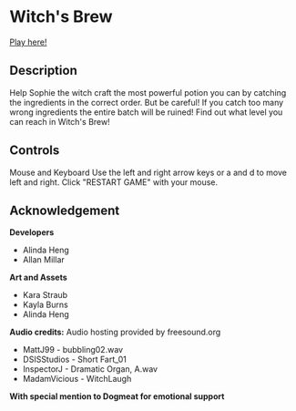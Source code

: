 # Witch's Brew

[Play here!](https://alinda.itch.io/witchs-brew)
 
## Description
Help Sophie the witch craft the most powerful potion you can by catching the ingredients in the correct order. But be careful! If you catch too many wrong ingredients the entire batch will be ruined! Find out what level you can reach in Witch's Brew!

## Controls
Mouse and Keyboard
Use the left and right arrow keys or a and d to move left and right.
Click "RESTART GAME" with your mouse.

## Acknowledgement
**Developers**
* Alinda Heng
* Allan Millar

**Art and Assets**
* Kara Straub
* Kayla Burns
* Alinda Heng

**Audio credits:**
Audio hosting provided by freesound.org
* MattJ99 - bubbling02.wav
* DSISStudios - Short Fart_01
* InspectorJ - Dramatic Organ, A.wav
* MadamVicious - WitchLaugh

**With special mention to Dogmeat for emotional support**
